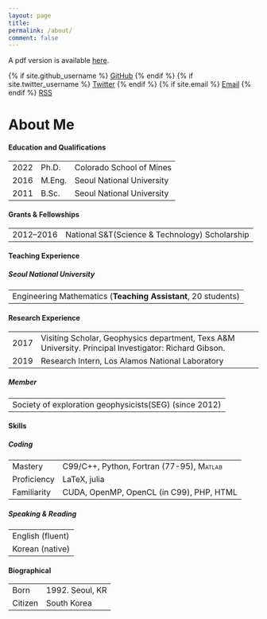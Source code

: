 ```yaml
---
layout: page
title:
permalink: /about/
comment: false
---
```


A pdf version is available [here](cv.pdf).
<div class="contact">
{% if site.github_username %}
        <a href="https://github.com/{{ site.github_username }}">GitHub</a>
{% endif %}
{% if site.twitter_username %}
        <a href="https://twitter.com/{{ site.twitter_username }}">Twitter</a>
{% endif %}
{% if site.email %}
        <a href="mailto:{{ site.email }}">Email</a>
{% endif %}
        <a href="{{ "/feed.xml" | prepend: site.baseurl }}">RSS</a>
</div>

# About Me

<h4 id="education-and-qualifications">Education and Qualifications</h4>
<table class="table-hover">
<tbody>
<tr class="odd">
<td align="left">2022</td>
<td align="left">Ph.D.</td>
<td align="left">Colorado School of Mines</td>
</tr>
<tr class="even">
<td align="left">2016</td>
<td align="left">M.Eng.</td>
<td align="left">Seoul National University</td>
</tr>
<tr class="odd">
<td align="left">2011</td>
<td align="left">B.Sc.</td>
<td align="left">Seoul National University</td>
</tr>
</tbody>
</table>

<!-- 
<h4 id="professional-appointments">Professional Appointments</h4>
<table class="table-hover">
<tbody>
<tr class="odd">
<td align="left">2017</td>
<td align="left">Visitig Scholar, Department of Geophyisics, Texas A&M Univsersity</td>
</tr>
</tbody>
</table>
-->
<!-- 
<h4 id="honors-awards">Honors &amp; Awards</h4>
<table class="table-hover">
<tbody>
<tr class="odd">
<td align="left">2016</td>
<td align="left">Wilhelm Magnus Memorial Prize, Courant Institute of Mathematical Sciences</td>
</tr>
<tr class="even">
<td align="left">2010</td>
<td align="left">Daus Award in Mathematics, University of California Los Angeles</td>
</tr>
</tbody>
</table>
-->
<h4 id="grants-fellowships">Grants &amp; Fellowships</h4>
<table class="table-hover">
<tbody>
<tr class="odd">
<td align="left">2012–2016</td>
<td align="left">National S&T(Science & Technology) Scholarship</td>
</tr>
</tbody>
</table>
<h4 id="teaching-experience">Teaching Experience</h4>
<h5 class="indent"  id="university-of-washington">Seoul National University</h5>
<table class="table-hover">
<tbody>
<tr class="odd">
<td align="left">Engineering Mathematics (<span><strong>Teaching Assistant</strong></span>, 20 students)</td>
</tr>
</tbody>
</table>


<h4 id="research-experience">Research Experience</h4>
<table class="table-hover">
<tbody>
<tr class="odd">
<td align="left">2017</td>
<td align="left">Visiting Scholar, Geophysics department, Texs A&M University. Principal Investigator: Richard Gibson.</td>
</tr>
<tr class="even">
<td align="left">2019</td>
<td align="left">Research Intern, Los Alamos National Laboratory</td>
</tr>
</tbody>
</table>

<!-- 
<h5 class="indent"  id="organization">Organization</h5>
<table class="table-hover">
<tbody>
<tr class="odd">
<td align="left">2018</td>
<td align="left">Mini symposium. High-Order Integral Equation Methods in Fluid Dynamics, ICOSAHOM. London, Greater London, UK</td>
</tr>
<tr class="even">
<td align="left">2018</td>
<td align="left">Mini symposium. Data-driven discovery for dynamical systems, SIAM UQ. Garden Grove, CA, USA</td>
</tr>
<tr class="odd">
<td align="left">2017</td>
<td align="left">Mini symposium. Data-driven characterization, control, and uncertainty quantification of dynamical systems, SIAM CSE. Atlanta, GA, USA</td>
</tr>
</tbody>
</table>
-->

<!-- 
<h4 id="service-to-profession">Service to Profession</h4>
<h5 class="indent"  id="referee">Referee</h5>
<table class="table-hover">
<tbody>
<tr class="odd">
<td align="left"><span><em>Journal of Computational Physics</em></span>, <span><em>SIAM Scientific Computing</em></span>, <span><em>Advances in Computational Mathematics</em></span>, <span><em>Complexity</em></span></td>
</tr>
</tbody>
</table>
-->
<h5 class="indent"  id="member">Member</h5>
<table class="table-hover">
<tbody>
<tr class="odd">
<td align="left"> Society of exploration geophysicists(SEG) (since 2012)</td>
</tr>
</tbody>
</table>

<!-- 
<h4 id="software">Software</h4>
<table class="table-hover">
<tbody>
<tr class="odd">
<td align="left"><code>optdmd</code></td>
<td align="left">A <span style="font-variant: small-caps;">Matlab</span> package for computing the optimized dynamic mode decomposition (available under the MIT license, github.com/duqbo/optdmd)</td>
</tr>
<tr class="even">
<td align="left"><code>RobustDMD</code></td>
<td align="left">A julia package for fitting exponential functions to data with robust penalties (available under the MIT license, github.com/UW-AMO/RobustDMD.jl)</td>
</tr>
</tbody>
</table>
-->
<h4 id="skills">Skills</h4>
<h5 class="indent"  id="coding">Coding</h5>
<table class="table-hover">
<tbody>
<tr class="odd">
<td align="left">Mastery</td>
<td align="left">C99/C++, Python, Fortran (77-95), <span style="font-variant: small-caps;">Matlab</span></td>
</tr>
<tr class="even">
<td align="left">Proficiency</td>
<td align="left">LaTeX, julia</td>
</tr>
<tr class="odd">
<td align="left">Familiarity</td>
<td align="left">CUDA, OpenMP, OpenCL (in C99), PHP, HTML</td>
</tr>
</tbody>
</table>
<h5 class="indent"  id="speaking-reading">Speaking &amp; Reading</h5>
<table class="table-hover">
<tbody>
<tr class="odd">
<td align="left">English (fluent)</td>
</tr>
<tr class="even">
<td align="left">Korean (native)</td>
</tr>
</tbody>
</table>
<h4 id="biographical">Biographical</h4>
<table class="table-hover">
<tbody>
<tr class="odd">
<td align="left">Born</td>
<td align="left">1992. Seoul, KR</td>
</tr>
<tr class="even">
<td align="left">Citizen</td>
<td align="left">South Korea</td>
</tr>
</tbody>
</table>

